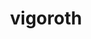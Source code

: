 ---
id: 288
title: vigoroth
types: [normal]
image: https://raw.githubusercontent.com/PokeAPI/sprites/master/sprites/pokemon/288.png
---